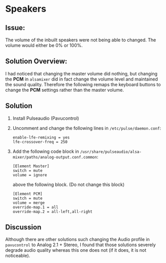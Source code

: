 # Speakers

## Issue:

The volume of the inbuilt speakers were not being able to changed. The volume would either be 0% or 100%. 

## Solution Overview:

I had noticed that changing the master volume did nothing, but changing the 
**PCM** in `alsamixer` did in fact change the volume level and maintained the sound quality. Therefore the following remaps the keyboard buttons to change the **PCM** settings rather than the master
volume.

## Solution

1. Install Pulseaudio (Pavucontrol)

2. Uncomment and change the following lines in `/etc/pulse/daemon.conf`:

   ```
   enable-lfe-remixing = yes
   lfe-crossover-freq = 250
   ```

3. Add the following code block in `/usr/share/pulseaudio/alsa-mixer/paths/analog-output.conf.common`:

   ```
   [Element Master]
   switch = mute
   volume = ignore
   ```

   above the following block. (Do not change this block)

   ```
   [Element PCM]
   switch = mute
   volume = merge
   override-map.1 = all
   override-map.2 = all-left,all-right
   ```





## Discussion

Although there are other solutions such changing the Audio profile in `pavucontrol` to Analog 2.1 + Stereo, I found that those solutions severely degrade audio quality whereas this one does not (if it does, it is not noticeable). 